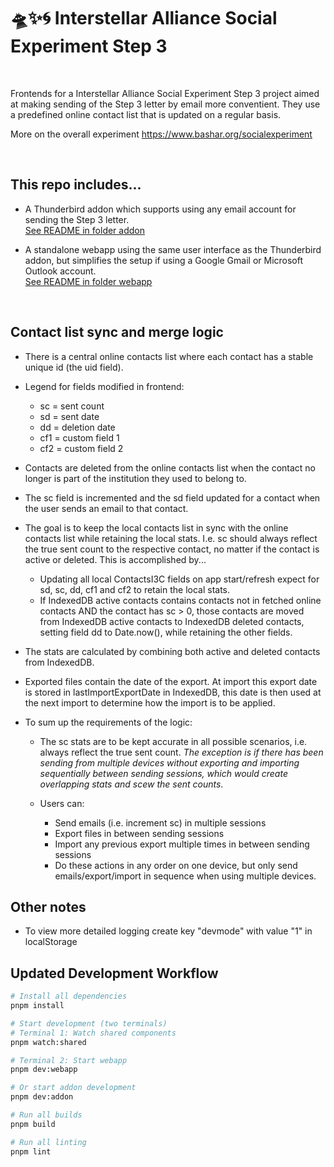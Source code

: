 # 🛸✨🌀 Interstellar Alliance Social Experiment Step 3

<br/>

Frontends for a Interstellar Alliance Social Experiment Step 3 project aimed at making sending of the Step 3 letter by email more conventient.
They use a predefined online contact list that is updated on a regular basis.

More on the overall experiment
https://www.bashar.org/socialexperiment

<br>

## This repo includes...

- A Thunderbird addon which supports using any email account for sending the Step 3 letter. \
  [See README in folder addon](addon/)

- A standalone webapp using the same user interface as the Thunderbird addon,
  but simplifies the setup if using a Google Gmail or Microsoft Outlook account. \
  [See README in folder webapp](webapp/)

<br>

## Contact list sync and merge logic

- There is a central online contacts list where each contact has a stable unique id (the uid field).

- Legend for fields modified in frontend:
  - sc = sent count
  - sd = sent date
  - dd = deletion date
  - cf1 = custom field 1
  - cf2 = custom field 2
- Contacts are deleted from the online contacts list when the contact no longer is part of the institution they used to belong to.

- The sc field is incremented and the sd field updated for a contact when the user sends an email to that contact.

- The goal is to keep the local contacts list in sync with the online contacts list while retaining the local stats. I.e. sc should always reflect the true sent count to the respective contact, no matter if the contact is active or deleted. This is accomplished by...

  - Updating all local ContactsI3C fields on app start/refresh expect for sd, sc, dd, cf1 and cf2 to retain the local stats.
  - If IndexedDB active contacts contains contacts not in fetched online contacts AND the contact has sc > 0, those contacts are moved from IndexedDB active contacts to IndexedDB deleted contacts, setting field dd to Date.now(), while retaining the other fields.

- The stats are calculated by combining both active and deleted contacts from IndexedDB.

- Exported files contain the date of the export. At import this export date is stored in lastImportExportDate in IndexedDB, this date is then used at the next import to determine how the import is to be applied.

- To sum up the requirements of the logic:

  - The sc stats are to be kept accurate in all possible scenarios, i.e. always reflect the true sent count. _The exception is if there has been sending from multiple devices without exporting and importing sequentially between sending sessions, which would create overlapping stats and scew the sent counts_.
  - Users can:

    - Send emails (i.e. increment sc) in multiple sessions
    - Export files in between sending sessions
    - Import any previous export multiple times in between sending sessions
    - Do these actions in any order on one device, but only send emails/export/import in sequence when using multiple devices.

## Other notes

- To view more detailed logging create key "devmode" with value "1" in localStorage

## Updated Development Workflow

```bash
# Install all dependencies
pnpm install

# Start development (two terminals)
# Terminal 1: Watch shared components
pnpm watch:shared

# Terminal 2: Start webapp
pnpm dev:webapp

# Or start addon development
pnpm dev:addon

# Run all builds
pnpm build

# Run all linting
pnpm lint
```

